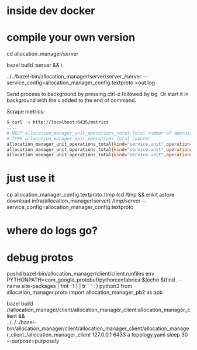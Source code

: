# inside dev docker

# compile your own version
cd allocation_manager/server

bazel build :server && \

../../bazel-bin/allocation_manager/server/server_/server --service_config=allocation_manager_config.textproto >out.log

Send process to background by pressing ctrl-z followed by bg. Or start it in background with
the `&` added to the end of command.

Scrape metrics:

```sh
$ curl -s http://localhost:6435/metrics
....
# HELP allocation_manager_unit_operations_total Total number of operations performed on units
# TYPE allocation_manager_unit_operations_total counter
allocation_manager_unit_operations_total{kind="service.unit",operation="release",unit="a"} 6
allocation_manager_unit_operations_total{kind="service.unit",operation="release",unit="b"} 6
allocation_manager_unit_operations_total{kind="service.unit",operation="release",unit="back-to-back-nc-gpu-11-12"} 6
```

# just use it
cp allocation_manager_config.textproto /tmp
(cd /tmp && enkit astore download infra/allocation_manager/server)
/tmp/server --service_config=allocation_manager_config.textproto

# where do logs go?

# debug protos
pushd bazel-bin/allocation_manager/client/client.runfiles
env PYTHONPATH=com_google_protobuf/python:enfabrica:$(echo $(find . -name site-packages | fmt -1 ) | tr ' ' : ) python3
from allocation_manager.proto import allocation_manager_pb2 as apb

bazel build //allocation_manager/client/allocation_manager_client:allocation_manager_client && \
../../../bazel-bin/allocation_manager/client/allocation_manager_client/allocation_manager_client_/allocation_manager_client 127.0.0.1 6433 a topology.yaml sleep 30 --purpose=purposely
